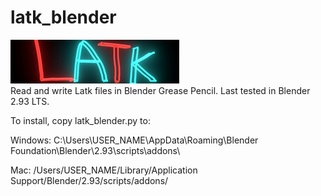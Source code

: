 # latk_blender
<img src="./example/logo.png"><br>
Read and write Latk files in Blender Grease Pencil. Last tested in Blender 2.93 LTS.

To install, copy latk_blender.py to:

Windows:
C:\Users\USER_NAME\AppData\Roaming\Blender Foundation\Blender\2.93\scripts\addons\

Mac:
/Users/USER_NAME/Library/Application Support/Blender/2.93/scripts/addons/


